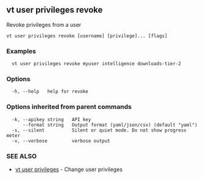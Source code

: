 ## vt user privileges revoke

Revoke privileges from a user

```
vt user privileges revoke [username] [privilege]... [flags]
```

### Examples

```
  vt user privileges revoke myuser intelligence downloads-tier-2
```

### Options

```
  -h, --help   help for revoke
```

### Options inherited from parent commands

```
  -k, --apikey string   API key
      --format string   Output format (yaml/json/csv) (default "yaml")
  -s, --silent          Silent or quiet mode. Do not show progress meter
  -v, --verbose         verbose output
```

### SEE ALSO

* [vt user privileges](vt_user_privileges.md)	 - Change user privileges

